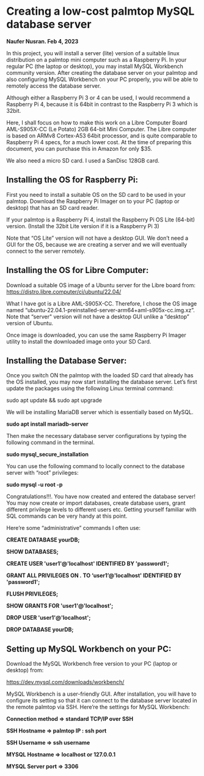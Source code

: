 Creating a low-cost palmtop MySQL database server
================================================

**Naufer Nusran.  Feb 4, 2023**

In this project, you will install a server (lite) version of a suitable linux distribution on a palmtop mini computer such as a Raspberry Pi. In your regular PC (the laptop or desktop), you may install MySQL Workbench community version. After creating the database server on your palmtop and also configuring MySQL Workbench on your PC properly, you will be able to remotely access the database server.

Although either a Raspberry Pi 3 or 4 can be used, I would recommend a Raspberry Pi 4, because it is 64bit in contrast to the Raspberry Pi 3 which is 32bit. 

Here, I shall focus on how to make this work on a Libre Computer Board AML-S905X-CC (Le Potato) 2GB 64-bit Mini Computer. The Libre computer is based on ARMv8 Cortex-A53 64bit processor, and is quite comparable to Raspberry Pi 4 specs, for a much lower cost. At the time of preparing this document, you can purchase this in Amazon for only $35.

We also need a micro SD card. I used a SanDisc 128GB card.

Installing the OS for Raspberry Pi:
----------------------------------

First you need to install a suitable OS on the SD card to be used in your palmtop. Download the Raspberry Pi Imager on to your PC (laptop or desktop) that has an SD card reader. 

If your palmtop is a Raspberry Pi 4, install the Raspberry Pi OS Lite (64-bit) version. (Install the 32bit Lite version if it is a Raspberry Pi 3)

Note that “OS Lite” version will not have a desktop GUI. We don’t need a GUI for the OS, because we are creating a server and we will eventually connect to the server remotely.

Installing the OS for Libre Computer:
------------------------------------

Download a suitable OS image of a Ubuntu server for the Libre board from:
https://distro.libre.computer/ci/ubuntu/22.04/

What I have got is a Libre AML-S905X-CC. Therefore, I chose the OS image named “ubuntu-22.04.1-preinstalled-server-arm64+aml-s905x-cc.img.xz”. Note that “server" version will not have a desktop GUI unlike a “desktop” version of Ubuntu.

Once image is downloaded, you can use the same Raspberry Pi Imager utility to install the downloaded image onto your SD Card. 

Installing the Database Server:
------------------------------

Once you switch ON the palmtop with the loaded SD card that already has the OS installed, you may now start installing the database server. Let’s first update the packages using the following Linux terminal command:

sudo apt update && sudo apt upgrade

We will be installing MariaDB server which is essentially based on MySQL.

**sudo apt install mariadb-server**

Then make the necessary database server configurations by typing the following command in the terminal.

**sudo mysql_secure_installation**

You can use the following command to locally connect to the database server with “root” privileges:

**sudo mysql -u root -p**

Congratulations!!!. You have now created and entered the database server!
You may now create or import databases, create database users, grant different privilege levels to different users etc. Getting yourself familiar with SQL commands can be very handy at this point.

Here’re some “administrative” commands I often use:

**CREATE DATABASE yourDB;**

**SHOW DATABASES;**

**CREATE USER 'user1'@'localhost' IDENTIFIED BY 'password1';**

**GRANT ALL PRIVILEGES ON *.* TO ‘user1’@'localhost' IDENTIFIED BY 'password1';**

**FLUSH PRIVILEGES;**

**SHOW GRANTS FOR 'user1'@'localhost';**

**DROP USER 'user1'@'localhost';**

**DROP DATABASE yourDB;**


Setting up MySQL Workbench on your PC:
-------------------------------------

Download the MySQL Workbench free version to your PC (laptop or desktop) from:

https://dev.mysql.com/downloads/workbench/

MySQL Workbench is a user-friendly GUI. After installation, you will have to configure its setting so that it can connect to the database server located in the remote palmtop via SSH. Here’re the settings for MySQL Workbench:

**Connection method => standard TCP/IP over SSH**

**SSH Hostname => palmtop IP : ssh port**

**SSH Username => ssh username**

**MYSQL Hostname => localhost or 127.0.0.1**

**MYSQL Server port => 3306**
